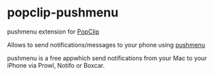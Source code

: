 popclip-pushmenu
================

pushmenu extension for [PopClip](http://pilotmoon.com/popclip/)

Allows to send notifications/messages to your phone using [pushmenu](https://github.com/kalcher/pushmenu)

pushmenu is a free appwhich send notifications from your Mac to your iPhone via Prowl, Notifo or Boxcar.